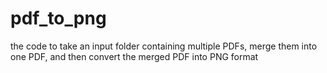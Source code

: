 # pdf_to_png
the code to take an input folder containing multiple PDFs, merge them into one PDF, and then convert the merged PDF into PNG format
